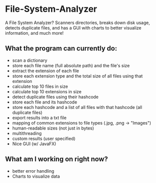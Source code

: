 # File-System-Analyzer
A File System Analyzer? Scanners directories, breaks down disk usage, detects duplicate files, and has a GUI with charts to better visualize information, and much more!
## What the program can currently do:
- scan a dictionary
- store each file name (full absolute path) and the file's size
- extract the extension of each file
- store each extension type and the total size of all files using that extension
- calculate top 10 files in size
- calculate top 10 extensions in size
- detect duplicate files using their hashcode
- store each file and its hashcode
- store each hashcode and a list of all files with that hashcode (all duplicate files)
- export results into a txt file
- mapping of common extensions to file types (.jpg, .png → "Images")
- human-readable sizes (not just in bytes)
- multithreading
- custom results (user specified)
- Nice GUI (w/ JavaFX)
## What am I working on right now?
- better error handling
- Charts to visualize data
